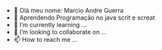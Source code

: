 - 👋 Olá meu nome: Marcio Andre Guerra
- 👀 Aprendendo Programação no java scrit e screat
- 🌱 I’m currently learning ...
- 💞️ I’m looking to collaborate on ...
- 📫 How to reach me ...

<!---
marcioandreguerr/marcioandreguerr is a ✨ special ✨ repository because its `README.md` (this file) appears on your GitHub profile.
You can click the Preview link to take a look at your changes.
--->

